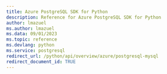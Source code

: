 ```yaml
---
title: Azure PostgreSQL SDK for Python
description: Reference for Azure PostgreSQL SDK for Python
author: lmazuel
ms.author: lmazuel
ms.data: 09/01/2023
ms.topic: reference
ms.devlang: python
ms.service: postgresql
redirect_url: /python/api/overview/azure/postgresql-mysql
redirect_document_id: TRUE
---
```

